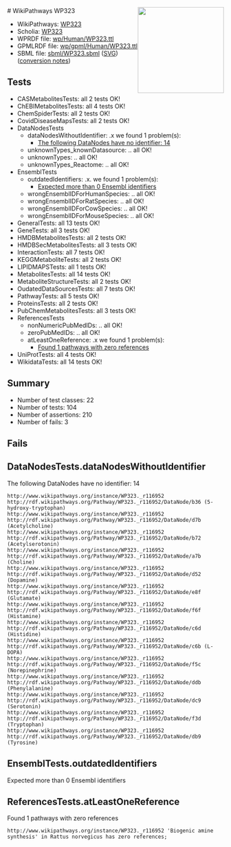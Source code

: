 <img style="float: right; width: 200px" src="../logo.png" />
# WikiPathways WP323

* WikiPathways: [WP323](https://identifiers.org/wikipathways:WP323)
* Scholia: [WP323](https://scholia.toolforge.org/wikipathways/WP323)
* WPRDF file: [wp/Human/WP323.ttl](../wp/Human/WP323.ttl)
* GPMLRDF file: [wp/gpml/Human/WP323.ttl](../wp/gpml/Human/WP323.ttl)
* SBML file: [sbml/WP323.sbml](../sbml/WP323.sbml) ([SVG](../sbml/WP323.svg)) ([conversion notes](../sbml/WP323.txt))

## Tests
* CASMetabolitesTests: all 2 tests OK!
* ChEBIMetabolitesTests: all 4 tests OK!
* ChemSpiderTests: all 2 tests OK!
* CovidDiseaseMapsTests: all 2 tests OK!
* DataNodesTests
    * dataNodesWithoutIdentifier: .x we found 1 problem(s):
        * [The following DataNodes have no identifier: 14](#8792c494)
    * unknownTypes_knownDatasource: .. all OK!
    * unknownTypes: .. all OK!
    * unknownTypes_Reactome: .. all OK!
* EnsemblTests
    * outdatedIdentifiers: .x. we found 1 problem(s):
        * [Expected more than 0 Ensembl identifiers](#f44398b7)
    * wrongEnsemblIDForHumanSpecies: .. all OK!
    * wrongEnsemblIDForRatSpecies: .. all OK!
    * wrongEnsemblIDForCowSpecies: .. all OK!
    * wrongEnsemblIDForMouseSpecies: .. all OK!
* GeneralTests: all 13 tests OK!
* GeneTests: all 3 tests OK!
* HMDBMetabolitesTests: all 2 tests OK!
* HMDBSecMetabolitesTests: all 3 tests OK!
* InteractionTests: all 7 tests OK!
* KEGGMetaboliteTests: all 2 tests OK!
* LIPIDMAPSTests: all 1 tests OK!
* MetabolitesTests: all 14 tests OK!
* MetaboliteStructureTests: all 2 tests OK!
* OudatedDataSourcesTests: all 7 tests OK!
* PathwayTests: all 5 tests OK!
* ProteinsTests: all 2 tests OK!
* PubChemMetabolitesTests: all 3 tests OK!
* ReferencesTests
    * nonNumericPubMedIDs: .. all OK!
    * zeroPubMedIDs: .. all OK!
    * atLeastOneReference: .x we found 1 problem(s):
        * [Found 1 pathways with zero references](#35eb778e)
* UniProtTests: all 4 tests OK!
* WikidataTests: all 14 tests OK!


## Summary

* Number of test classes: 22
* Number of tests: 104
* Number of assertions: 210
* Number of fails: 3

## Fails

<a name="8792c494" />

## DataNodesTests.dataNodesWithoutIdentifier

The following DataNodes have no identifier: 14
```
http://www.wikipathways.org/instance/WP323._r116952 http://rdf.wikipathways.org/Pathway/WP323._r116952/DataNode/b36 (5-hydroxy-tryptophan)
http://www.wikipathways.org/instance/WP323._r116952 http://rdf.wikipathways.org/Pathway/WP323._r116952/DataNode/d7b (Acetylcholine)
http://www.wikipathways.org/instance/WP323._r116952 http://rdf.wikipathways.org/Pathway/WP323._r116952/DataNode/b72 (Acetylserotonin)
http://www.wikipathways.org/instance/WP323._r116952 http://rdf.wikipathways.org/Pathway/WP323._r116952/DataNode/a7b (Choline)
http://www.wikipathways.org/instance/WP323._r116952 http://rdf.wikipathways.org/Pathway/WP323._r116952/DataNode/d52 (Dopamine)
http://www.wikipathways.org/instance/WP323._r116952 http://rdf.wikipathways.org/Pathway/WP323._r116952/DataNode/e8f (Glutamate)
http://www.wikipathways.org/instance/WP323._r116952 http://rdf.wikipathways.org/Pathway/WP323._r116952/DataNode/f6f (Histamine)
http://www.wikipathways.org/instance/WP323._r116952 http://rdf.wikipathways.org/Pathway/WP323._r116952/DataNode/c6d (Histidine)
http://www.wikipathways.org/instance/WP323._r116952 http://rdf.wikipathways.org/Pathway/WP323._r116952/DataNode/c6b (L-DOPA)
http://www.wikipathways.org/instance/WP323._r116952 http://rdf.wikipathways.org/Pathway/WP323._r116952/DataNode/f5c (Norepinephrine)
http://www.wikipathways.org/instance/WP323._r116952 http://rdf.wikipathways.org/Pathway/WP323._r116952/DataNode/ddb (Phenylalanine)
http://www.wikipathways.org/instance/WP323._r116952 http://rdf.wikipathways.org/Pathway/WP323._r116952/DataNode/dc9 (Serotonin)
http://www.wikipathways.org/instance/WP323._r116952 http://rdf.wikipathways.org/Pathway/WP323._r116952/DataNode/f3d (Tryptophan)
http://www.wikipathways.org/instance/WP323._r116952 http://rdf.wikipathways.org/Pathway/WP323._r116952/DataNode/db9 (Tyrosine)
```

<a name="f44398b7" />

## EnsemblTests.outdatedIdentifiers

Expected more than 0 Ensembl identifiers
<a name="35eb778e" />

## ReferencesTests.atLeastOneReference

Found 1 pathways with zero references
```
http://www.wikipathways.org/instance/WP323._r116952 'Biogenic amine synthesis' in Rattus norvegicus has zero references; 
```

